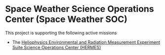 # Space Weather Science Operations Center (Space Weather SOC)

This project is supporting the following active missions
* The [Heliophysics Environmental and Radiation Measurement Experiment Suite Science Operations Center (HERMES)](https://github.com/HERMES-SOC)

